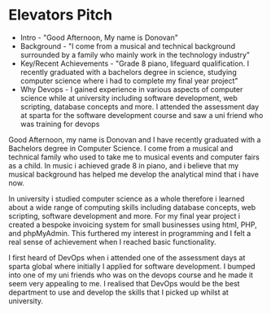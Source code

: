 # Elevators Pitch

* Intro - "Good Afternoon, My name is Donovan"
* Background - "I come from a musical and technical background surrounded by a family who mainly work in the technology industry"
* Key/Recent Achievements - "Grade 8 piano, lifeguard qualification. I recently graduated with a bachelors degree in science, studying computer science where i had to complete my final year project"
* Why Devops - I gained experience in various aspects of computer science while at university including software development, web scripting, database concepts and more. I attended the assessment day at sparta for the software development course and saw a uni friend who was training for devops


Good Afternoon, my name is Donovan and I have recently graduated with a Bachelors degree in Computer Science. I come from a musical and technical family who used to take me to musical events and computer fairs as a child. In music i achieved grade 8 in piano, and i believe that my musical background has helped me develop the analytical mind that i have now.

In university i studied computer science as a whole therefore i learned about a wide range of computing skills including database concepts, web scripting, software development and more. For my final year project i created a bespoke invoicing system for small businesses using html, PHP, and phpMyAdmin. This furthered my interest in programming and I felt a real sense of achievement when I reached basic functionality.

I first heard of DevOps when i attended one of the assessment days at sparta global where initially I applied for software development. I bumped into one of my uni friends who was on the devops course and he made it seem very appealing to me. I realised that DevOps would be the best department to use and develop the skills that I picked up whilst at university.


